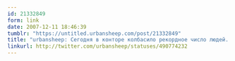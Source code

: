 ```yaml
---
id: 21332849
form: link
date: 2007-12-11 18:46:39
tumblr: "https://untitled.urbansheep.com/post/21332849"
title: "urbansheep: Сегодня в конторе колбасило рекордное число людей. С самыми разными симптомами. Что-то будет?"
linkurl: http://twitter.com/urbansheep/statuses/490774232
---
```


